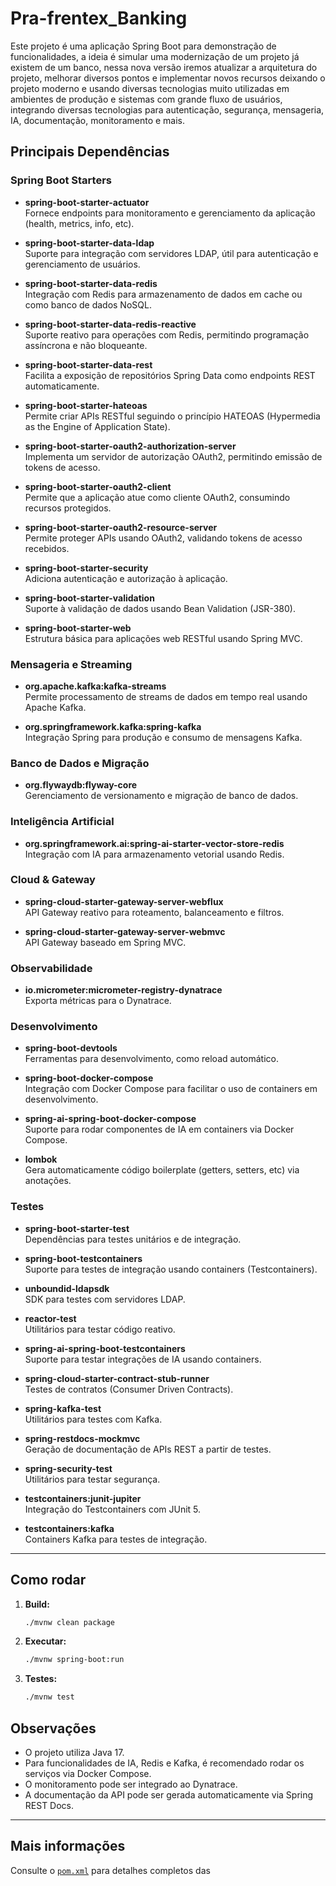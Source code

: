 # Pra-frentex_Banking

Este projeto é uma aplicação Spring Boot para demonstração de funcionalidades, a ideia é simular uma modernização de um projeto já existem de um banco, nessa nova versão iremos atualizar a arquitetura do projeto, melhorar diversos pontos e implementar novos recursos deixando o projeto moderno e usando diversas tecnologias muito utilizadas em ambientes de produção e sistemas com grande fluxo de usuários, integrando diversas tecnologias para autenticação, segurança, mensageria, IA, documentação, monitoramento e mais.

## Principais Dependências

### Spring Boot Starters

- **spring-boot-starter-actuator**  
  Fornece endpoints para monitoramento e gerenciamento da aplicação (health, metrics, info, etc).

- **spring-boot-starter-data-ldap**  
  Suporte para integração com servidores LDAP, útil para autenticação e gerenciamento de usuários.

- **spring-boot-starter-data-redis**  
  Integração com Redis para armazenamento de dados em cache ou como banco de dados NoSQL.

- **spring-boot-starter-data-redis-reactive**  
  Suporte reativo para operações com Redis, permitindo programação assíncrona e não bloqueante.

- **spring-boot-starter-data-rest**  
  Facilita a exposição de repositórios Spring Data como endpoints REST automaticamente.

- **spring-boot-starter-hateoas**  
  Permite criar APIs RESTful seguindo o princípio HATEOAS (Hypermedia as the Engine of Application State).

- **spring-boot-starter-oauth2-authorization-server**  
  Implementa um servidor de autorização OAuth2, permitindo emissão de tokens de acesso.

- **spring-boot-starter-oauth2-client**  
  Permite que a aplicação atue como cliente OAuth2, consumindo recursos protegidos.

- **spring-boot-starter-oauth2-resource-server**  
  Permite proteger APIs usando OAuth2, validando tokens de acesso recebidos.

- **spring-boot-starter-security**  
  Adiciona autenticação e autorização à aplicação.

- **spring-boot-starter-validation**  
  Suporte à validação de dados usando Bean Validation (JSR-380).

- **spring-boot-starter-web**  
  Estrutura básica para aplicações web RESTful usando Spring MVC.

### Mensageria e Streaming

- **org.apache.kafka:kafka-streams**  
  Permite processamento de streams de dados em tempo real usando Apache Kafka.

- **org.springframework.kafka:spring-kafka**  
  Integração Spring para produção e consumo de mensagens Kafka.

### Banco de Dados e Migração

- **org.flywaydb:flyway-core**  
  Gerenciamento de versionamento e migração de banco de dados.

### Inteligência Artificial

- **org.springframework.ai:spring-ai-starter-vector-store-redis**  
  Integração com IA para armazenamento vetorial usando Redis.

### Cloud & Gateway

- **spring-cloud-starter-gateway-server-webflux**  
  API Gateway reativo para roteamento, balanceamento e filtros.

- **spring-cloud-starter-gateway-server-webmvc**  
  API Gateway baseado em Spring MVC.

### Observabilidade

- **io.micrometer:micrometer-registry-dynatrace**  
  Exporta métricas para o Dynatrace.

### Desenvolvimento

- **spring-boot-devtools**  
  Ferramentas para desenvolvimento, como reload automático.

- **spring-boot-docker-compose**  
  Integração com Docker Compose para facilitar o uso de containers em desenvolvimento.

- **spring-ai-spring-boot-docker-compose**  
  Suporte para rodar componentes de IA em containers via Docker Compose.

- **lombok**  
  Gera automaticamente código boilerplate (getters, setters, etc) via anotações.

### Testes

- **spring-boot-starter-test**  
  Dependências para testes unitários e de integração.

- **spring-boot-testcontainers**  
  Suporte para testes de integração usando containers (Testcontainers).

- **unboundid-ldapsdk**  
  SDK para testes com servidores LDAP.

- **reactor-test**  
  Utilitários para testar código reativo.

- **spring-ai-spring-boot-testcontainers**  
  Suporte para testar integrações de IA usando containers.

- **spring-cloud-starter-contract-stub-runner**  
  Testes de contratos (Consumer Driven Contracts).

- **spring-kafka-test**  
  Utilitários para testes com Kafka.

- **spring-restdocs-mockmvc**  
  Geração de documentação de APIs REST a partir de testes.

- **spring-security-test**  
  Utilitários para testar segurança.

- **testcontainers:junit-jupiter**  
  Integração do Testcontainers com JUnit 5.

- **testcontainers:kafka**  
  Containers Kafka para testes de integração.

---

## Como rodar

1. **Build:**  
   ```sh
   ./mvnw clean package
   ```

2. **Executar:**  
   ```sh
   ./mvnw spring-boot:run
   ```

3. **Testes:**  
   ```sh
   ./mvnw test
   ```

## Observações

- O projeto utiliza Java 17.
- Para funcionalidades de IA, Redis e Kafka, é recomendado rodar os serviços via Docker Compose.
- O monitoramento pode ser integrado ao Dynatrace.
- A documentação da API pode ser gerada automaticamente via Spring REST Docs.

---

## Mais informações

Consulte o [`pom.xml`](pom.xml) para detalhes completos das